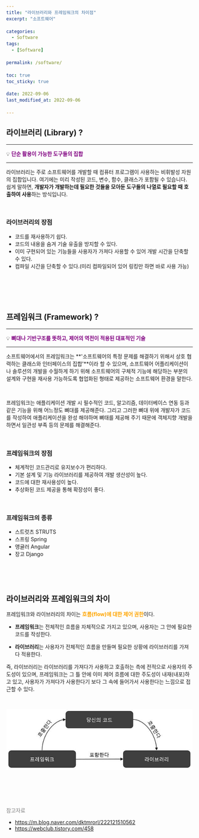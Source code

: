 ```yaml
---
title: "라이브러리와 프레임워크의 차이점"
excerpt: "소프트웨어"

categories:
  - Software
tags:
  - [Software]

permalink: /software/

toc: true
toc_sticky: true
 
date: 2022-09-06
last_modified_at: 2022-09-06

---
```


## 라이브러리 (Library) ?

---

💡 <span style="color:purple">**단순 활용이 가능한 도구들의 집합**</span>

---

라이브러리는 주로 소프트웨어를 개발할 때 컴퓨터 프로그램이 사용하는 비휘발성 자원의 집합입니다. 여기에는 미리 작성된 코드, 변수, 함수, 클래스가 포함될 수 있습니다. 쉽게 말하면, **개발자가 개발하는데 필요한 것들을 모아둔 도구들의 나열로 필요할 때 호출하여 사용**하는 방식입니다.

<br>

### 라이브러리의 장점

- 코드를 재사용하기 쉽다.
- 코드의 내용을 숨겨 기술 유출을 방지할 수 있다.
- 이미 구현되어 있는 기능들을 사용자가 가져다 사용할 수 있어 개발 시간을 단축할 수 있다.
- 컴파일 시간을 단축할 수 있다.(미리 컴파일되어 있어 링킹만 하면 바로 사용 가능)


<br>
<br>
<br>
<br>


## 프레임워크 (Framework) ?

---

💡 <span style="color:purple">**뼈대나 기반구조를 뜻하고, 제어의 역전이 적용된 대표적인 기술**</span>

---

소프트웨어에서의 프레임워크는 **'소프트웨어의 특정 문제를 해결하기 위해서 상호 협력하는 클래스와 인터페이스의 집합'**이라 할 수 있으며, 소프트웨어 어플리케이션이나 솔루션의 개발을 수월하게 하기 위해 소프트웨어의 구체적 기능에 해당하는 부분의 설계와 구현을 재사용 가능하도록 협업화된 형태로 제공하는 소프트웨어 환경을 말한다. 

<br>

프레임워크는 애플리케이션 개발 시 필수적인 코드, 알고리즘, 데이터베이스 연동 등과 같은 기능을 위해 어느정도 뼈대를 제공해준다. 그리고 그러한 뼈대 위에 개발자가 코드를 작성하여 애플리케이션을 완성 해야하며 뼈태를 제공해 주기 때문에 객체지향 개발을 하면서 일관성 부족 등의 문제를 해결해준다. 

<br>

### 프레임워크의 장점

- 체계적인 코드관리로 유지보수가 편리하다.
- 기본 설계 및 기능 라이브러리를 제공하여 개발 생산성이 높다.
- 코드에 대한 재사용성이 높다.
- 추상화된 코드 제공을 통해 확장성이 좋다.

<br>

### 프레임워크의 종류

- 스트럿츠 STRUTS
- 스프링 Spring
- 앵귤러 Angular
- 장고 Django


<br>
<br>
<br>


## 라이브러리와 프레임워크의 차이

프레임워크와 라이브러리의 차이는 <span style="color:orange">**흐름(flow)에 대한 제어 권한**</span>이다. <br>

- **프레임워크**는 전체적인 흐름을 자체적으로 가지고 있으며, 사용자는 그 안에 필요한 코드를 작성한다. <br>

- **라이브러리**는 사용자가 전체적인 흐름을 만들며 필요한 상황에 라이브러리를 가져다 적용한다. <br>


즉, 라이브러리는 라이브러리를 가져다가 사용하고 호출하는 측에 전적으로 사용자의 주도성이 있으며, 프레임워크는 그 틀 안에 이미 제어 흐름에 대한 주도성이 내재(내포)하고 있고, 사용자가 가져다가 사용한다기 보다 그 속에 들어가서 사용한다는 느낌으로 접근할 수 있다.


<br>

![flow](/assets/images/posts_img/software/flow.jpg)

<br>
<br>
<br>
<br>


<span style="color:gray">참고자료</span>

- https://m.blog.naver.com/dktmrorl/222121510562
- https://webclub.tistory.com/458